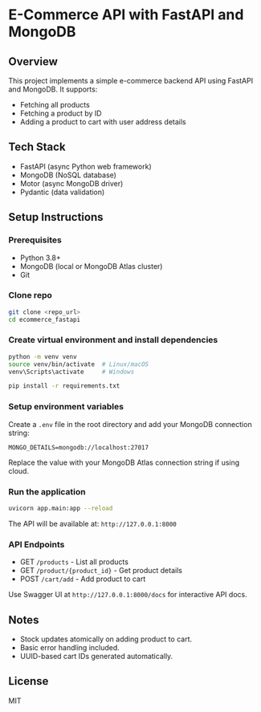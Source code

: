 # E-Commerce API with FastAPI and MongoDB

## Overview
This project implements a simple e-commerce backend API using FastAPI and MongoDB. It supports:
- Fetching all products
- Fetching a product by ID
- Adding a product to cart with user address details

## Tech Stack
- FastAPI (async Python web framework)
- MongoDB (NoSQL database)
- Motor (async MongoDB driver)
- Pydantic (data validation)

## Setup Instructions

### Prerequisites
- Python 3.8+
- MongoDB (local or MongoDB Atlas cluster)
- Git

### Clone repo
```bash
git clone <repo_url>
cd ecommerce_fastapi
```

### Create virtual environment and install dependencies
```bash
python -m venv venv
source venv/bin/activate  # Linux/macOS
venv\Scripts\activate     # Windows

pip install -r requirements.txt
```

### Setup environment variables
Create a `.env` file in the root directory and add your MongoDB connection string:

```
MONGO_DETAILS=mongodb://localhost:27017
```
Replace the value with your MongoDB Atlas connection string if using cloud.

### Run the application
```bash
uvicorn app.main:app --reload
```

The API will be available at: `http://127.0.0.1:8000`

### API Endpoints
- GET `/products` - List all products
- GET `/product/{product_id}` - Get product details
- POST `/cart/add` - Add product to cart

Use Swagger UI at `http://127.0.0.1:8000/docs` for interactive API docs.

## Notes
- Stock updates atomically on adding product to cart.
- Basic error handling included.
- UUID-based cart IDs generated automatically.

## License
MIT
